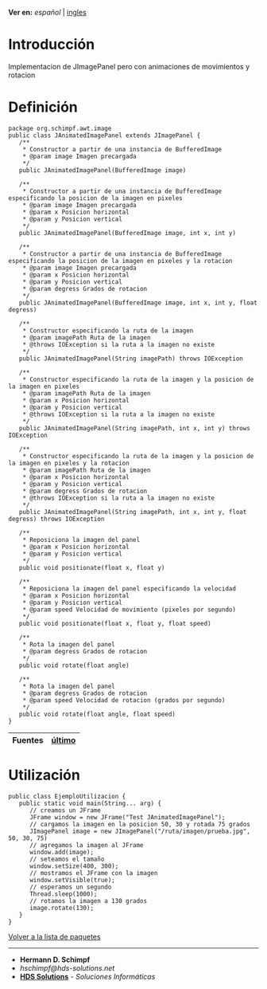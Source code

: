 **Ver en:** _español_ | [ingles](http://code.google.com/p/javaclassesrepository/wiki/JAnimatedImagePanel?tm=6&wl=en)

# Introducción #
Implementacion de JImagePanel pero con animaciones de movimientos y rotacion
# Definición #
```
package org.schimpf.awt.image
public class JAnimatedImagePanel extends JImagePanel {
   /**
    * Constructor a partir de una instancia de BufferedImage
    * @param image Imagen precargada
    */
   public JAnimatedImagePanel(BufferedImage image)

   /**
    * Constructor a partir de una instancia de BufferedImage especificando la posicion de la imagen en pixeles
    * @param image Imagen precargada
    * @param x Posicion horizontal
    * @param y Posicion vertical
    */
   public JAnimatedImagePanel(BufferedImage image, int x, int y)

   /**
    * Constructor a partir de una instancia de BufferedImage especificando la posicion de la imagen en pixeles y la rotacion
    * @param image Imagen precargada
    * @param x Posicion horizontal
    * @param y Posicion vertical
    * @param degress Grados de rotacion
    */
   public JAnimatedImagePanel(BufferedImage image, int x, int y, float degress)

   /**
    * Constructor especificando la ruta de la imagen
    * @param imagePath Ruta de la imagen
    * @throws IOException si la ruta a la imagen no existe
    */
   public JAnimatedImagePanel(String imagePath) throws IOException

   /**
    * Constructor especificando la ruta de la imagen y la posicion de la imagen en pixeles
    * @param imagePath Ruta de la imagen
    * @param x Posicion horizontal
    * @param y Posicion vertical
    * @throws IOException si la ruta a la imagen no existe
    */
   public JAnimatedImagePanel(String imagePath, int x, int y) throws IOException

   /**
    * Constructor especificando la ruta de la imagen y la posicion de la imagen en pixeles y la rotacion
    * @param imagePath Ruta de la imagen
    * @param x Posicion horizontal
    * @param y Posicion vertical
    * @param degress Grados de rotacion
    * @throws IOException si la ruta a la imagen no existe
    */
   public JAnimatedImagePanel(String imagePath, int x, int y, float degress) throws IOException

   /**
    * Reposiciona la imagen del panel
    * @param x Posicion horizontal
    * @param y Posicion vertical
    */
   public void positionate(float x, float y)

   /**
    * Reposiciona la imagen del panel especificando la velocidad
    * @param x Posicion horizontal
    * @param y Posicion vertical
    * @param speed Velocidad de movimiento (pixeles por segundo)
    */
   public void positionate(float x, float y, float speed)

   /**
    * Rota la imagen del panel
    * @param degress Grados de rotacion
    */
   public void rotate(float angle)

   /**
    * Rota la imagen del panel
    * @param degress Grados de rotacion
    * @param speed Velocidad de rotacion (grados por segundo)
    */
   public void rotate(float angle, float speed)
}
```
| **Fuentes** | [último](http://code.google.com/p/javaclassesrepository/source/browse/Trunk/awt/src/org/schimpf/awt/image/JAnimatedImagePanel.java) |
|:------------|:------------------------------------------------------------------------------------------------------------------------------------|

# Utilización #
```
public class EjemploUtilizacion {
   public static void main(String... arg) {
      // creamos un JFrame
      JFrame window = new JFrame("Test JAnimatedImagePanel");
      // cargamos la imagen en la posicion 50, 30 y rotada 75 grados
      JImagePanel image = new JImagePanel("/ruta/imagen/prueba.jpg", 50, 30, 75)
      // agregamos la imagen al JFrame
      window.add(image);
      // seteamos el tamaño
      window.setSize(400, 300);
      // mostramos el JFrame con la imagen
      window.setVisible(true);
      // esperamos un segundo
      Thread.sleep(1000);
      // rotamos la imagen a 130 grados
      image.rotate(130);
   }
}
```

[Volver a la lista de paquetes](http://code.google.com/p/javaclassesrepository/wiki/packages?tm=6&wl=es)

---

  * **Hermann D. Schimpf**
  * _hschimpf@hds-solutions.net_
  * **[HDS Solutions](http://hds-solutions.net)** - _Soluciones Informáticas_